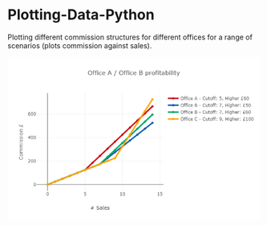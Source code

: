 # Plotting-Data-Python
Plotting different commission structures for different offices for a range of scenarios (plots commission against sales).


![Resulting Plot Image](/newplot.png?raw=true "Result:")
